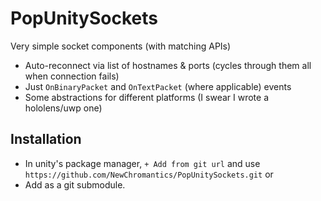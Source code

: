 PopUnitySockets
===================
Very simple socket components (with matching APIs)
- Auto-reconnect via list of hostnames & ports (cycles through them all when connection fails)
- Just `OnBinaryPacket` and `OnTextPacket` (where applicable) events
- Some abstractions for different platforms (I swear I wrote a hololens/uwp one)

Installation
--------------------
- In unity's package manager, `+ Add from git url` and use `https://github.com/NewChromantics/PopUnitySockets.git`
or
- Add as a git submodule.
